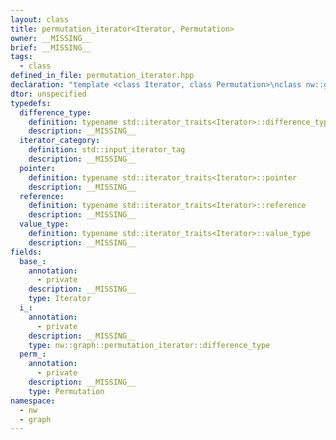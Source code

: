 ```yaml
---
layout: class
title: permutation_iterator<Iterator, Permutation>
owner: __MISSING__
brief: __MISSING__
tags:
  - class
defined_in_file: permutation_iterator.hpp
declaration: "template <class Iterator, class Permutation>\nclass nw::graph::permutation_iterator;"
dtor: unspecified
typedefs:
  difference_type:
    definition: typename std::iterator_traits<Iterator>::difference_type
    description: __MISSING__
  iterator_category:
    definition: std::input_iterator_tag
    description: __MISSING__
  pointer:
    definition: typename std::iterator_traits<Iterator>::pointer
    description: __MISSING__
  reference:
    definition: typename std::iterator_traits<Iterator>::reference
    description: __MISSING__
  value_type:
    definition: typename std::iterator_traits<Iterator>::value_type
    description: __MISSING__
fields:
  base_:
    annotation:
      - private
    description: __MISSING__
    type: Iterator
  i_:
    annotation:
      - private
    description: __MISSING__
    type: nw::graph::permutation_iterator::difference_type
  perm_:
    annotation:
      - private
    description: __MISSING__
    type: Permutation
namespace:
  - nw
  - graph
---
```


```{index}  permutation_iterator<Iterator, Permutation>
```

